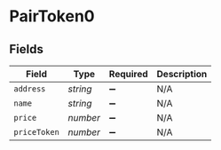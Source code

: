# PairToken0


## Fields

| Field              | Type               | Required           | Description        |
| ------------------ | ------------------ | ------------------ | ------------------ |
| `address`          | *string*           | :heavy_minus_sign: | N/A                |
| `name`             | *string*           | :heavy_minus_sign: | N/A                |
| `price`            | *number*           | :heavy_minus_sign: | N/A                |
| `priceToken`       | *number*           | :heavy_minus_sign: | N/A                |